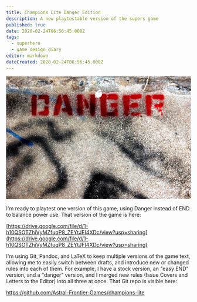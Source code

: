 ```yaml
---
title: Champions Lite Danger Edition
description: A new playtestable version of the supers game
published: true
date: 2020-02-24T06:56:45.000Z
tags:
  - superhero
  - game design diary
editor: markdown
dateCreated: 2020-02-24T06:56:45.000Z
---
```


![Featured Image](champions-lite-danger-edition.jpg)

I'm ready to playtest one version of this game, using Danger instead of END to balance power use. That version of the game is here:

[https://drive.google.com/file/d/1-h10QSOTZhiVyMZfuqP8_ZEYtJFI4XDc/view?usp=sharing](https://drive.google.com/file/d/1-h10QSOTZhiVyMZfuqP8_ZEYtJFI4XDc/view?usp=sharing)

I'm using Git, Pandoc, and LaTeX to keep multiple versions of the game text, allowing me to easily switch between drafts, and introduce new or changed rules into each of them. For example, I have a stock version, an "easy END" version, and a "danger" version, and I merged new rules (Issue Covers and Letters to the Editor) into all three at once. That Git repo is visible here:

https://github.com/Astral-Frontier-Games/champions-lite




    